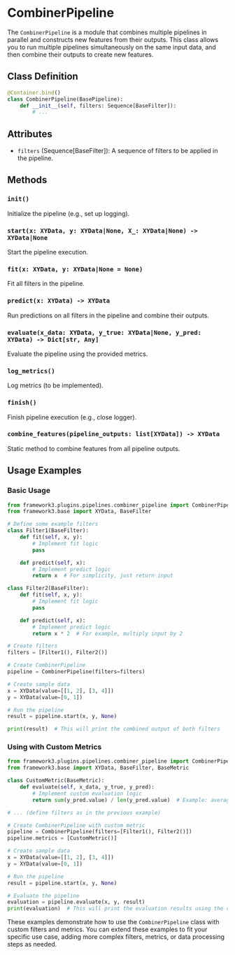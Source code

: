 # CombinerPipeline

The `CombinerPipeline` is a module that combines multiple pipelines in parallel and constructs new features from their outputs. This class allows you to run multiple pipelines simultaneously on the same input data, and then combine their outputs to create new features.

## Class Definition

```python
@Container.bind()
class CombinerPipeline(BasePipeline):
    def __init__(self, filters: Sequence[BaseFilter]):
        # ...
```

## Attributes

- `filters` (Sequence[BaseFilter]): A sequence of filters to be applied in the pipeline.

## Methods

### `init()`

Initialize the pipeline (e.g., set up logging).

### `start(x: XYData, y: XYData|None, X_: XYData|None) -> XYData|None`

Start the pipeline execution.

### `fit(x: XYData, y: XYData|None = None)`

Fit all filters in the pipeline.

### `predict(x: XYData) -> XYData`

Run predictions on all filters in the pipeline and combine their outputs.

### `evaluate(x_data: XYData, y_true: XYData|None, y_pred: XYData) -> Dict[str, Any]`

Evaluate the pipeline using the provided metrics.

### `log_metrics()`

Log metrics (to be implemented).

### `finish()`

Finish pipeline execution (e.g., close logger).

### `combine_features(pipeline_outputs: list[XYData]) -> XYData`

Static method to combine features from all pipeline outputs.

## Usage Examples

### Basic Usage

```python
from framework3.plugins.pipelines.combiner_pipeline import CombinerPipeline
from framework3.base import XYData, BaseFilter

# Define some example filters
class Filter1(BaseFilter):
    def fit(self, x, y):
        # Implement fit logic
        pass

    def predict(self, x):
        # Implement predict logic
        return x  # For simplicity, just return input

class Filter2(BaseFilter):
    def fit(self, x, y):
        # Implement fit logic
        pass

    def predict(self, x):
        # Implement predict logic
        return x * 2  # For example, multiply input by 2

# Create filters
filters = [Filter1(), Filter2()]

# Create CombinerPipeline
pipeline = CombinerPipeline(filters=filters)

# Create sample data
x = XYData(value=[[1, 2], [3, 4]])
y = XYData(value=[0, 1])

# Run the pipeline
result = pipeline.start(x, y, None)

print(result)  # This will print the combined output of both filters
```

### Using with Custom Metrics

```python
from framework3.plugins.pipelines.combiner_pipeline import CombinerPipeline
from framework3.base import XYData, BaseFilter, BaseMetric

class CustomMetric(BaseMetric):
    def evaluate(self, x_data, y_true, y_pred):
        # Implement custom evaluation logic
        return sum(y_pred.value) / len(y_pred.value)  # Example: average of predictions

# ... (define filters as in the previous example)

# Create CombinerPipeline with custom metric
pipeline = CombinerPipeline(filters=[Filter1(), Filter2()])
pipeline.metrics = [CustomMetric()]

# Create sample data
x = XYData(value=[[1, 2], [3, 4]])
y = XYData(value=[0, 1])

# Run the pipeline
result = pipeline.start(x, y, None)

# Evaluate the pipeline
evaluation = pipeline.evaluate(x, y, result)
print(evaluation)  # This will print the evaluation results using the custom metric
```

These examples demonstrate how to use the `CombinerPipeline` class with custom filters and metrics. You can extend these examples to fit your specific use case, adding more complex filters, metrics, or data processing steps as needed.
